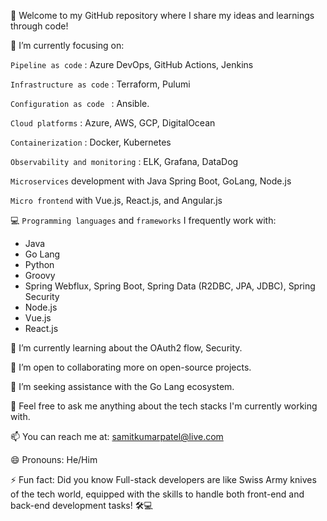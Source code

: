 👋 Welcome to my GitHub repository where I share my ideas and learnings through code!

🔭 I’m currently focusing on:

`Pipeline as code` : Azure DevOps, GitHub Actions, Jenkins

`Infrastructure as code` : Terraform, Pulumi

`Configuration as code ` : Ansible.

`Cloud platforms` : Azure, AWS, GCP, DigitalOcean

`Containerization` : Docker, Kubernetes

`Observability and monitoring` : ELK, Grafana, DataDog

`Microservices` development with Java Spring Boot, GoLang, Node.js

`Micro frontend` with Vue.js, React.js, and Angular.js

💻 `Programming languages` and `frameworks` I frequently work with:

- Java
- Go Lang
- Python 
- Groovy
- Spring Webflux, Spring Boot, Spring Data (R2DBC, JPA, JDBC), Spring Security
- Node.js
- Vue.js
- React.js

🌱 I’m currently learning about the OAuth2 flow, Security.

👯 I’m open to collaborating more on open-source projects.

🤔 I’m seeking assistance with the Go Lang ecosystem.

💬 Feel free to ask me anything about the tech stacks I'm currently working with.

📫 You can reach me at: samitkumarpatel@live.com

😄 Pronouns: He/Him

⚡ Fun fact: Did you know Full-stack developers are like Swiss Army knives of the tech world, equipped with the skills to handle both front-end and back-end development tasks! 🛠️💻


<!--
**samitkumarpatel/samitkumarpatel** is a ✨ _special_ ✨ repository because its `README.md` (this file) appears on your GitHub profile.

Here are some ideas to get you started:

- 🔭 I’m currently working on ...
- 🌱 I’m currently learning ...
- 👯 I’m looking to collaborate on ...
- 🤔 I’m looking for help with ...
- 💬 Ask me about ...
- 📫 How to reach me: ...
- 😄 Pronouns: ...
- ⚡ Fun fact: ...
-->
